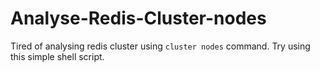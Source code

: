 # Analyse-Redis-Cluster-nodes
Tired of analysing redis cluster using `cluster nodes` command. Try using this simple shell script.
